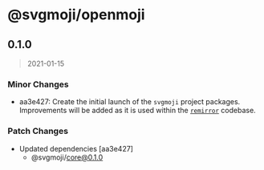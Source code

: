 # @svgmoji/openmoji

## 0.1.0

> 2021-01-15

### Minor Changes

- aa3e427: Create the initial launch of the `svgmoji` project packages. Improvements will be added
  as it is used within the [`remirror`](https://remirror.io) codebase.

### Patch Changes

- Updated dependencies [aa3e427]
  - @svgmoji/core@0.1.0
